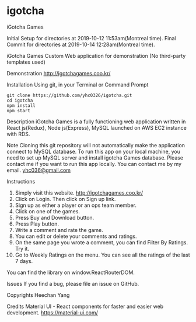 # igotcha
iGotcha Games

Initial Setup for directories at 2019-10-12 11:53am(Montreal time).
Final Commit for directories at 2019-10-14 12:28am(Montreal time).

iGotcha Games
Custom Web application for demonstration (No third-party templates used)

Demonstration
http://igotchagames.coo.kr/

Installation
Using git, in your Terminal or Command Prompt

```
git clone https://github.com/yhc0326/igotcha.git
cd igotcha
npm install
npm start
```



Description
iGotcha Games is a fully functioning web application written in React js(Redux), Node js(Express), MySQL launched on AWS EC2 instance with RDS.

Note
Cloning this git repository will not automatically make the application connect to MySQL database. To run this app on your local machine, you need to set up MySQL server and install igotcha Games database. Please contact me if you want to run this app locally. You can contact me by my email. yhc036@gmail.com

Instructions
1. Simply visit this website. http://igotchagames.coo.kr/
2. Click on Login. Then click on Sign up link.
3. Sign up as either a player or an ops team member.
4. Click on one of the games.
5. Press Buy and Download button.
6. Press Play button.
7. Write a comment and rate the game.
8. You can edit or delete your comments and ratings.
9. On the same page you wrote a comment, you can find Filter By Ratings. Try it. 
10. Go to Weekly Ratings on the menu. You can see all the ratings of the last 7 days.



<script src="https://unpkg.com/react-router-dom/umd/react-router-dom.min.js"></script>
You can find the library on window.ReactRouterDOM.

Issues
If you find a bug, please file an issue on GitHub.

Copyrights
Heechan Yang

Credits
Material UI - React components for faster and easier web development.
https://material-ui.com/
